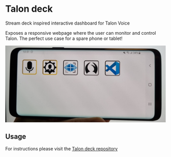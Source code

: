 # Talon deck

Stream deck inspired interactive dashboard for Talon Voice

Exposes a responsive webpage where the user can monitor and control Talon. The perfect use case for a spare phone or tablet!

![Talon deck running on a phone](https://github.com/AndreasArvidsson/talon-deck/raw/main/docs/example_phone.jpg)

## Usage

For instructions please visit the [Talon deck repository](https://github.com/AndreasArvidsson/talon-deck)
